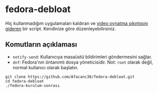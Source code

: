 # fedora-debloat
Hiç kullanmadığım uygulamaları kaldıran ve [video oynatma sıkıntısını gideren](https://www.technopat.net/sosyal/konu/fedorada-internet-uezerinden-video-oynatma-sorununu-giderme.1486721/) bir script. Kendinize göre düzenleyebilirsiniz.
## Komutların açıklaması
- `notify-send`: Kullanıcıya masaüstü bildirimleri göndermesini sağlar.
- `dnf`: Fedora'nın öntanımlı dosya yöneticisidir.
Not: `root` olarak değil, normal kullanıcı olarak başlatın.
```
git clone https://github.com/Afacanc38/fedora-debloat.git
cd fedora-debloat
./fedora-kurulum-sonrası
